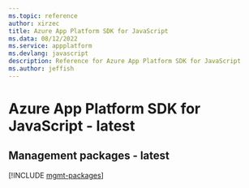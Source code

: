 ```yaml
---
ms.topic: reference
author: xirzec
title: Azure App Platform SDK for JavaScript
ms.data: 08/12/2022
ms.service: appplatform
ms.devlang: javascript
description: Reference for Azure App Platform SDK for JavaScript
ms.author: jeffish
---
```

# Azure App Platform SDK for JavaScript - latest

## Management packages - latest
[!INCLUDE [mgmt-packages](app-platform-mgmt-index.md)]